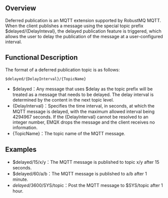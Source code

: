 ## Overview

Deferred publication is an MQTT extension supported by RobustMQ MQTT. When the client publishes a message using the special topic prefix $delayed/{DelayInteval}, the delayed publication feature is triggered, which allows the user to delay the publication of the message at a user-configured interval.

## Functional Description
The format of a deferred publication topic is as follows:
```
$delayed/{DelayInterval}/{TopicName}
```
- $delayed：Any message that uses $delay as the topic prefix will be treated as a message that needs to be delayed. The delay interval is determined by the content in the next topic level.
- {DelayInterval}：Specifies the time interval, in seconds, at which the MQTT message is delayed, with the maximum allowed interval being 4294967 seconds. If the {DelayInterval} cannot be resolved to an integer number, EMQX drops the message and the client receives no information.
- {TopicName}：The topic name of the MQTT message.

## Examples
- $delayed/15/x/y：The MQTT message is published to topic x/y after 15 seconds.
- $delayed/60/a/b：The MQTT message is published to a/b after 1 minute.
- $delayed/3600/$SYS/topic：Post the MQTT message to $SYS/topic after 1 hour.